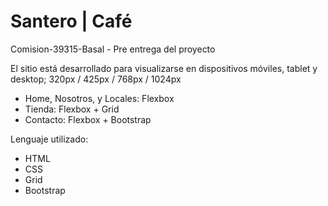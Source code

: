 # Santero | Café
Comision-39315-Basal - Pre entrega del proyecto

El sitio está desarrollado para visualizarse en dispositivos móviles, tablet y desktop;
320px / 425px / 768px / 1024px 


- Home, Nosotros, y Locales: Flexbox
- Tienda: Flexbox + Grid
- Contacto: Flexbox + Bootstrap 

Lenguaje utilizado:
- HTML
- CSS
- Grid
- Bootstrap